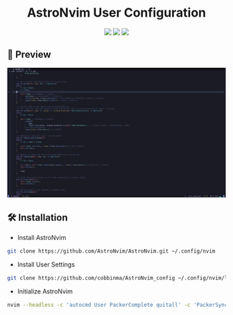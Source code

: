 <h1 align="center">AstroNvim User Configuration</h1>

<div align="center">
<img src="https://img.shields.io/github/last-commit/cobbinma/AstroNvim_config?style=for-the-badge&logo=github&color=a6da95&logoColor=D9E0EE&labelColor=302D41"/>
<img src="https://img.shields.io/github/repo-size/cobbinma/AstroNvim_config?style=for-the-badge&logo=dropbox&color=7dc4e4&logoColor=D9E0EE&labelColor=302D41"/>
<img src="https://img.shields.io/github/license/cobbinma/AstroNvim_config?style=for-the-badge&logo=powerpages&color=cba6f7&logoColor=D9E0EE&labelColor=302D41"/>
</div>

## 🌟 Preview

![Preview](https://github.com/cobbinma/AstroNvim_config/blob/master/.github/preview.png)

## 🛠 Installation

- Install AstroNvim

```sh
git clone https://github.com/AstroNvim/AstroNvim.git ~/.config/nvim
```

- Install User Settings

```sh
git clone https://github.com/cobbinma/AstroNvim_config ~/.config/nvim/lua/user
```

- Initialize AstroNvim

```sh
nvim --headless -c 'autocmd User PackerComplete quitall' -c 'PackerSync'
```
